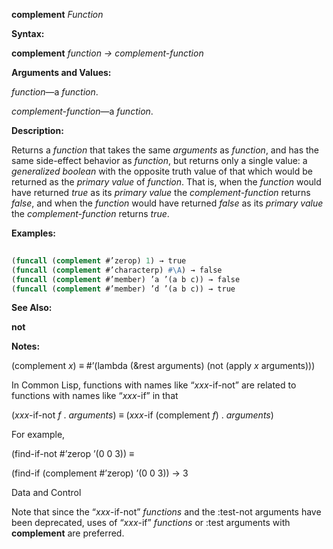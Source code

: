 **complement** *Function* 



**Syntax:** 



**complement** *function → complement-function* 



**Arguments and Values:** 



*function*—a *function*. 



*complement-function*—a *function*. 



**Description:** 



Returns a *function* that takes the same *arguments* as *function*, and has the same side-effect behavior as *function*, but returns only a single value: a *generalized boolean* with the opposite truth value of that which would be returned as the *primary value* of *function*. That is, when the *function* would have returned *true* as its *primary value* the *complement-function* returns *false*, and when the *function* would have returned *false* as its *primary value* the *complement-function* returns *true*. 



**Examples:**
```lisp
 
(funcall (complement #’zerop) 1) → true 
(funcall (complement #’characterp) #\A) → false 
(funcall (complement #’member) ’a ’(a b c)) → false 
(funcall (complement #’member) ’d ’(a b c)) → true 

```
**See Also:** 



**not** 



**Notes:** 



(complement *x*) *≡* #’(lambda (&amp;rest arguments) (not (apply *x* arguments))) 



In Common Lisp, functions with names like “*xxx*-if-not” are related to functions with names like “*xxx*-if” in that 



(*xxx*-if-not *f* . *arguments*) *≡* (*xxx*-if (complement *f*) . *arguments*) 



For example, 



(find-if-not #’zerop ’(0 0 3)) *≡* 



(find-if (complement #’zerop) ’(0 0 3)) → 3 



Data and Control 











Note that since the “*xxx*-if-not” *functions* and the :test-not arguments have been deprecated, uses of “*xxx*-if” *functions* or :test arguments with **complement** are preferred. 



